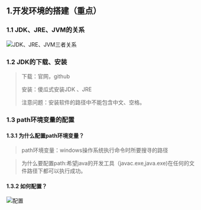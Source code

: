 ## 1.开发环境的搭建（重点）
### 1.1 JDK、JRE、JVM的关系

![JDK、JRE、JVM三者关系](Java/Chapter_1/img/JDK、JRE、JVM三者关系.bmp)

### 1.2 JDK的下载、安装
> 下载：官网，github
> 
> 安装：傻瓜式安装JDK 、JRE
> 
> 注意问题：安装软件的路径中不能包含中文、空格。

### 1.3 path环境变量的配置
#### 1.3.1 为什么配置path环境变量？
> path环境变量：windows操作系统执行命令时所要搜寻的路径

> 为什么要配置path:希望java的开发工具（javac.exe,java.exe)在任何的文件路径下都可以执行成功。
#### 1.3.2 如何配置？

![配置](../Java/Chapter_1/img/配置.jpg)
